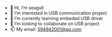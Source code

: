 - 👋 Hi, I’m seagull
- 👀 I’m interested in USB communication project
- 🌱 I’m currently learning embeded USB driver
- 💞️ I’m looking to collaborate on USB project
- 📫 My email: 594942001@qq.com

<!---
seagullpax/seagullpax is a ✨ special ✨ repository because its `README.md` (this file) appears on your GitHub profile.
You can click the Preview link to take a look at your changes.
--->
